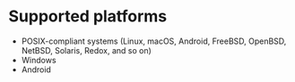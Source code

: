 # Supported platforms
- POSIX-compliant systems
(Linux, macOS, Android, FreeBSD, OpenBSD, NetBSD, Solaris, Redox, and so on)
- Windows
- Android
